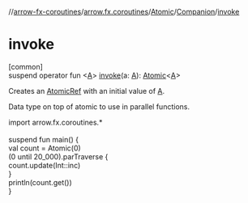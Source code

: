 //[arrow-fx-coroutines](../../../../index.md)/[arrow.fx.coroutines](../../index.md)/[Atomic](../index.md)/[Companion](index.md)/[invoke](invoke.md)

# invoke

[common]\
suspend operator fun &lt;[A](invoke.md)&gt; [invoke](invoke.md)(a: [A](invoke.md)): [Atomic](../index.md)&lt;[A](invoke.md)&gt;

Creates an [AtomicRef](../../../../../arrow-continuations/arrow-continuations/arrow.continuations.generic/-atomic-ref/index.md) with an initial value of [A](invoke.md).

Data type on top of atomic to use in parallel functions.

import arrow.fx.coroutines.*\
\
suspend fun main() {\
  val count = Atomic(0)\
  (0 until 20_000).parTraverse {\
    count.update(Int::inc)\
  }\
  println(count.get())\
}<!--- KNIT example-atomic-04.kt -->
